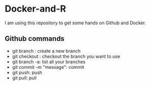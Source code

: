 # Docker-and-R

I am using this repository to get some hands on Github and Docker.

## Github commands

- git branch <name branch>: create a new branch
- git checkout <branch name>: checkout the branch you want to use
- git branch -a: list all your branches
- git commit -m "message": commit
- git push: push
- git pull: pull
